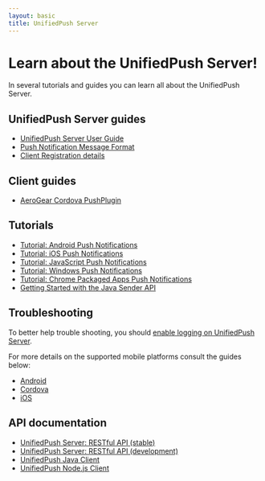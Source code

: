 ```yaml
---
layout: basic
title: UnifiedPush Server
---
```


# Learn about the UnifiedPush Server!

In several tutorials and guides you can learn all about the UnifiedPush Server.

## UnifiedPush Server guides

* [UnifiedPush Server User Guide](ups_userguide)
* [Push Notification Message Format](push-message-format)
* [Client Registration details](client-registration)

## Client guides

* [AeroGear Cordova PushPlugin](../guides/aerogear-cordova/AerogearCordovaPush)

## Tutorials

* [Tutorial: Android Push Notifications](aerogear-push-android)
* [Tutorial: iOS Push Notifications](aerogear-push-ios)
* [Tutorial: JavaScript Push Notifications](aerogear-push-js)
* [Tutorial: Windows Push Notifications](aerogear-push-windows)
* [Tutorial: Chrome Packaged Apps Push Notifications](aerogear-push-chrome)
* [Getting Started with the Java Sender API](GetStartedwithJavaSender)

## Troubleshooting
To better help trouble shooting, you should [enable logging on UnifiedPush Server](/docs/unifiedpush/ups_userguide/ups-debugging/#_enable_logging).

For more details on the supported mobile platforms consult the guides below:

* [Android](aerogear-push-android/troubleshooting)
* [Cordova](aerogear-push-cordova/troubleshooting)
* [iOS](aerogear-push-ios/troubleshooting)

## API documentation

* [UnifiedPush Server: RESTful API (stable)](../specs/aerogear-unifiedpush-rest-1.0.x/overview-index.html)
* [UnifiedPush Server: RESTful API (development)](../specs/aerogear-unifiedpush-rest/overview-index.html)
* [UnifiedPush Java Client](../specs/aerogear-unifiedpush-java-client)
* [UnifiedPush Node.js Client](../specs/aerogear-unifiedpush-nodejs-client)
